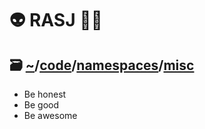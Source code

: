 # 👽 RASJ 👨‍💻  

## 🗃️ [~](https://github.com/rasj-machine/home)/[code](https://github.com/rasj-machine/code)/[namespaces](https://github.com/rasj-machine/code/tree/main/namespaces)/[misc](https://github.com/rasj-lab-misc/codespace)

- Be honest
- Be good
- Be awesome

